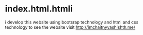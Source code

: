 # index.html.htmli
i develop this website using bootsrap technology and html and css technology to see the website visit http://imchaitnyvashishth.me/

